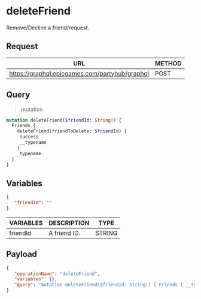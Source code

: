# deleteFriend

Remove/Decline a friend/request.

## Request
| URL | METHOD |
| - | - |
| https://graphql.epicgames.com/partyhub/graphql | POST |

## Query
> mutation
```graphql
mutation deleteFriend($friendId: String!) {
  Friends {
    deleteFriend(friendToDelete: $friendId) {
     success
     __typename
    }
   __typename
  }
}
```

## Variables
```json
{
   "friendId": ""
}
```
| VARIABLES | DESCRIPTION | TYPE |
| - | - | - |
| friendId | A friend ID. | STRING |

## Payload
```json
{
   "operationName": "deleteFriend",
   "variables": {},
   "query": "mutation deleteFriend($friendId: String!) { Friends { __typename deleteFriend(friendToDelete: $friendId) { __typename success } } }"
}
```
